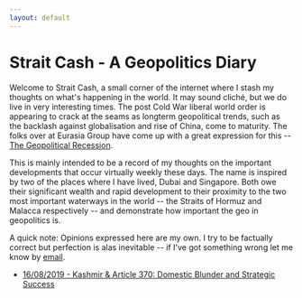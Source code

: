 ```yaml
---
layout: default
---
```

<!---
Text can be **bold**, _italic_, or ~~strikethrough~~.

[Link to another page](./another-page.html)

There should be whitespace between paragraphs.

There should be whitespace between paragraphs. We recommend including a README, or a file with information about your project.
--->
# Strait Cash - A Geopolitics Diary

Welcome to Strait Cash, a small corner of the internet where I stash my thoughts on what's happening in the world. It may sound
cliché, but we do live in very interesting times. The post Cold War liberal world order is appearing to crack at the seams
as longterm geopolitical trends, such as the backlash against globalisation and rise of China, come to maturity. The folks over at Eurasia Group
have come up with a great expression for this -- [The Geopolitical Recession](https://www.eurasiagroup.net/issues/top-risks-2017). 

This is mainly intended to be a record of my thoughts on the important developments that occur virtually weekly these days. The name
is inspired by two of the places where I have lived, Dubai and Singapore. Both
 owe their significant wealth and rapid development to their proximity to the two most important waterways in the world -- the Straits of Hormuz and Malacca respectively --
and demonstrate how important the geo in geopolitics is. 

A quick note: Opinions expressed here are my own. I try to be factually correct but perfection is alas inevitable -- if I've got
something wrong let me know by [email](mailto:joe_singh@hotmail.co.uk). 

* [16/08/2019 - Kashmir & Article 370: Domestic Blunder and Strategic Success](./blogposts/one.md)
